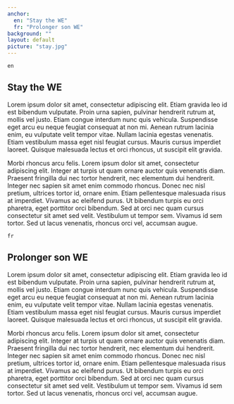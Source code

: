 ```yaml
---
anchor:
  en: "Stay the WE"
  fr: "Prolonger son WE"
background: ""
layout: default
picture: "stay.jpg"
---
```

`en`

## Stay the WE

 Lorem ipsum dolor sit amet, consectetur adipiscing elit. Etiam gravida leo id est bibendum vulputate. Proin urna sapien, pulvinar hendrerit rutrum at, mollis vel justo. Etiam congue interdum nunc quis vehicula. Suspendisse eget arcu eu neque feugiat consequat at non mi. Aenean rutrum lacinia enim, eu vulputate velit tempor vitae. Nullam lacinia egestas venenatis. Etiam vestibulum massa eget nisl feugiat cursus. Mauris cursus imperdiet laoreet. Quisque malesuada lectus et orci rhoncus, ut suscipit elit gravida.

Morbi rhoncus arcu felis. Lorem ipsum dolor sit amet, consectetur adipiscing elit. Integer at turpis ut quam ornare auctor quis venenatis diam. Praesent fringilla dui nec tortor hendrerit, nec elementum dui hendrerit. Integer nec sapien sit amet enim commodo rhoncus. Donec nec nisl pretium, ultrices tortor id, ornare enim. Etiam pellentesque malesuada risus at imperdiet. Vivamus ac eleifend purus. Ut bibendum turpis eu orci pharetra, eget porttitor orci bibendum. Sed at orci nec quam cursus consectetur sit amet sed velit. Vestibulum ut tempor sem. Vivamus id sem tortor. Sed ut lacus venenatis, rhoncus orci vel, accumsan augue.



`fr`

## Prolonger son WE

 Lorem ipsum dolor sit amet, consectetur adipiscing elit. Etiam gravida leo id est bibendum vulputate. Proin urna sapien, pulvinar hendrerit rutrum at, mollis vel justo. Etiam congue interdum nunc quis vehicula. Suspendisse eget arcu eu neque feugiat consequat at non mi. Aenean rutrum lacinia enim, eu vulputate velit tempor vitae. Nullam lacinia egestas venenatis. Etiam vestibulum massa eget nisl feugiat cursus. Mauris cursus imperdiet laoreet. Quisque malesuada lectus et orci rhoncus, ut suscipit elit gravida.

Morbi rhoncus arcu felis. Lorem ipsum dolor sit amet, consectetur adipiscing elit. Integer at turpis ut quam ornare auctor quis venenatis diam. Praesent fringilla dui nec tortor hendrerit, nec elementum dui hendrerit. Integer nec sapien sit amet enim commodo rhoncus. Donec nec nisl pretium, ultrices tortor id, ornare enim. Etiam pellentesque malesuada risus at imperdiet. Vivamus ac eleifend purus. Ut bibendum turpis eu orci pharetra, eget porttitor orci bibendum. Sed at orci nec quam cursus consectetur sit amet sed velit. Vestibulum ut tempor sem. Vivamus id sem tortor. Sed ut lacus venenatis, rhoncus orci vel, accumsan augue.
